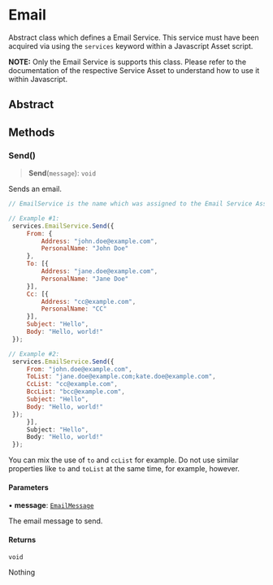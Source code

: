 # Email

Abstract class which defines a Email Service.
This service must have been acquired via using the `services` keyword within a Javascript Asset script.

**NOTE:** Only the Email Service is supports this class.
Please refer to the documentation of the respective Service Asset to understand how to use it within Javascript.

## Abstract

## Methods

### Send()

> **Send**(`message`): `void`

Sends an email.

```js
// EmailService is the name which was assigned to the Email Service Asset in the Javascript Asset Configuration.

// Example #1:
 services.EmailService.Send({
     From: {
         Address: "john.doe@example.com",
         PersonalName: "John Doe"
     },
     To: [{
         Address: "jane.doe@example.com",
         PersonalName: "Jane Doe"
     }],
     Cc: [{
         Address: "cc@example.com",
         PersonalName: "CC"
     }],
     Subject: "Hello",
     Body: "Hello, world!"
 });

// Example #2:
 services.EmailService.Send({
     From: "john.doe@example.com",
     ToList: "jane.doe@example.com;kate.doe@example.com",
     CcList: "cc@example.com",
     BccList: "bcc@example.com",
     Subject: "Hello",
     Body: "Hello, world!"
 });
     }],
     Subject: "Hello",
     Body: "Hello, world!"
 });
```

You can mix the use of `to` and `ccList` for example. Do not use similar properties like `to` and `toList` at the same time, for example, however.

#### Parameters

• **message**: [`EmailMessage`](../interfaces/EmailMessage.md)

The email message to send.

#### Returns

`void`

Nothing
